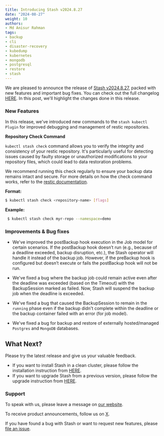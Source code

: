 ```yaml
---
title: Introducing Stash v2024.8.27
date: "2024-08-27"
weight: 10
authors:
- Md Anisur Rahman
tags:
- backup
- cli
- disaster-recovery
- kubedump
- kubernetes
- mongodb
- postgresql
- restore
- stash
---
```


We are pleased to announce the release of [Stash v2024.8.27](https://stash.run/docs/v2024.8.27/setup/), packed with new features and important bug fixes. You can check out the full changelog [HERE](https://github.com/stashed/CHANGELOG/blob/master/releases/v2024.4.8/README.md). In this post, we'll highlight the changes done in this release.

### New Features

In this release, we've introduced new commands to the `stash kubectl Plugin` for improved debugging and management of restic repositories.

**Repository Check Command**

`kubectl stash check` command allows you to verify the integrity and consistency of your restic repository. It's particularly useful for detecting issues caused by faulty storage or unauthorized modifications to your repository files, which could lead to data restoration problems.

We recommend running this check regularly to ensure your backup data remains intact and secure. For more details on how the check command works, refer to the [restic documentation](https://restic.readthedocs.io/en/latest/045_working_with_repos.html#checking-integrity-and-consistency).

**Format:**
```bash
$ kubectl stash check <repository-name> [flags]
```

**Example:**
```bash
 $ kubectl stash check myr-repo --namespace=demo
```

### Improvements & Bug fixes

- We've improved the postBackup hook execution in the Job model for certain scenarios. If the postBackup hook doesn’t run (e.g., because of a deadline exceeded, backup disruption, etc.), the Stash operator will handle it instead of the backup job. However, if the preBackup hook is configured but doesn’t execute or fails the postBackup hook will not be run.

- We've fixed a bug where the backup job could remain active even after the deadline was exceeded (based on the Timeout) with the BackupSession marked as failed. Now, Stash will suspend the backup job when the deadline is exceeded.

- We've fixed a bug that caused the BackupSession to remain in the `running` phase even if the backup didn't complete within the deadline or the backup container failed with an error (for job model). 

- We've fixed a bug for backup and restore of externally hosted/managed `Postgres` and `MongoDB` databases.

## What Next?
Please try the latest release and give us your valuable feedback.

- If you want to install Stash in a clean cluster, please follow the installation instruction from [HERE](https://stash.run/docs/latest/setup/).
- If you want to upgrade Stash from a previous version, please follow the upgrade instruction from [HERE](https://stash.run/docs/latest/setup/upgrade/).


### Support

To speak with us, please leave a message on [our website](https://appscode.com/contact/).

To receive product announcements, follow us on [X](https://twitter.com/KubeStash).

If you have found a bug with Stash or want to request new features, please [file an issue](https://github.com/stashed/project/issues/new).

